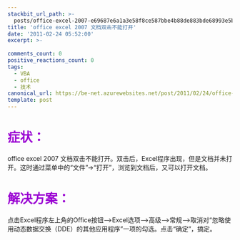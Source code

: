 ```yaml
---
stackbit_url_path: >-
  posts/office-excel-2007-e69687e6a1a3e58f8ce587bbe4b88de883bde68993e5bc80
title: 'office excel 2007 文档双击不能打开'
date: '2011-02-24 05:52:00'
excerpt: >-
  
comments_count: 0
positive_reactions_count: 0
tags: 
  - VBA
  - office
  - 技术
canonical_url: https://be-net.azurewebsites.net/post/2011/02/24/office-excel-2007-e69687e6a1a3e58f8ce587bbe4b88de883bde68993e5bc80
template: post
---
```

<h1><font color="#9b00d3"><strong>症状</strong>：</font></h1>  <p>office excel 2007 文档双击不能打开。双击后，Excel程序出现，但是文档并未打开。这时通过菜单中的“文件”-&gt;“打开”，浏览到文档后，又可以打开文档。</p>  <h1><font color="#9b00d3"><strong>解决方案</strong>：</font></h1>  <p>点击Excel程序左上角的Office按钮--&gt;Excel选项--&gt;高级--&gt;常规--&gt;取消对“忽略使用动态数据交换（DDE）的其他应用程序”一项的勾选。点击“确定”，搞定。</p>